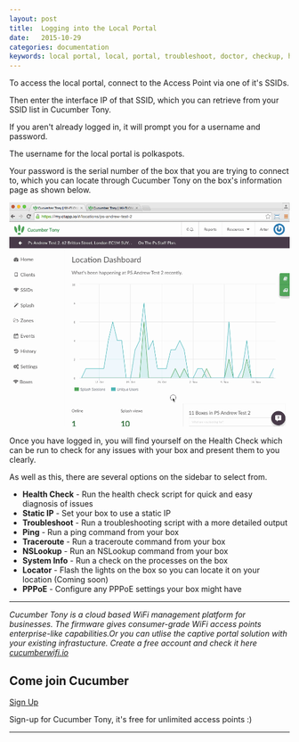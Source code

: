 ```yaml
---
layout: post
title:  Logging into the Local Portal
date:   2015-10-29
categories: documentation
keywords: local portal, local, portal, troubleshoot, doctor, checkup, health, status, diagnose
---
```


To access the local portal, connect to the Access Point via one of it's SSIDs.

Then enter the interface IP of that SSID, which you can retrieve from your SSID list in Cucumber Tony.

If you aren't already logged in, it will prompt you for a username and password.

The username for the local portal is polkaspots.

Your password is the serial number of the box that you are trying to connect to, which you can locate through Cucumber Tony on the box's information page as shown below.

<div class="mdl-typography--text-center">
<img src="/images/community/tutorials/local-portal/localportal.gif">
</div>

Once you have logged in, you will find yourself on the Health Check which can be run to check for any issues with your box and present them to you clearly.

As well as this, there are several options on the sidebar to select from.

- **Health Check** - Run the health check script for quick and easy diagnosis of issues
- **Static IP** - Set your box to use a static IP
- **Troubleshoot** - Run a troubleshooting script with a more detailed output
- **Ping** - Run a ping command from your box
- **Traceroute** - Run a traceroute command from your box
- **NSLookup** - Run an NSLookup command from your box
- **System Info** - Run a check on the processes on the box
- **Locator** - Flash the lights on the box so you can locate it on your location (Coming soon)
- **PPPoE** - Configure any PPPoE settings your box might have

<hr>

*Cucumber Tony is a cloud based WiFi management platform for businesses. The firmware gives consumer-grade WiFi access points enterprise-like capabilities.Or you can utlise the captive portal solution with your existing infrastucture. Create a free account and check it here <a href="https://cucumberwifi.io">cucumberwifi.io</a>*

<div class="mdl-typography--text-center">

<h2>Come join Cucumber</h2>

<a href="https://my.ctapp.io/#/create" class="button success">Sign Up</a><br>

<p>Sign-up for Cucumber Tony, it's free for unlimited access points :)</p>

<hr>

</div>
